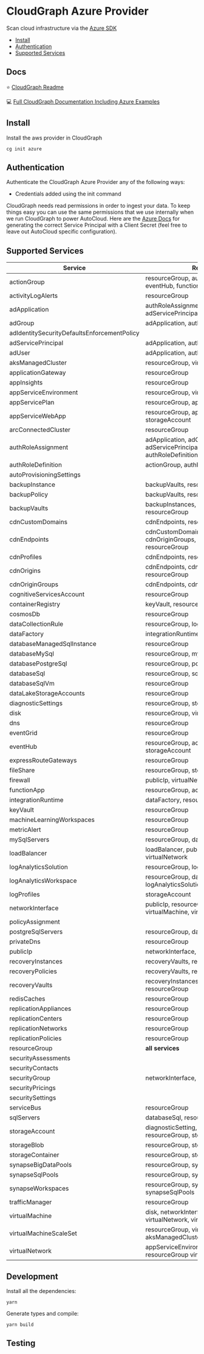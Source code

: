 # CloudGraph Azure Provider

Scan cloud infrastructure via the [Azure SDK](https://github.com/Azure/azure-sdk-for-js)

<!-- toc -->

- [Install](#install)
- [Authentication](#authentication)
- [Supported Services](#supported-services)
<!-- tocstop -->

## Docs

⭐ [CloudGraph Readme](https://github.com/cloudgraphdev/cli)

💻 [Full CloudGraph Documentation Including Azure Examples](https://docs.cloudgraph.dev)

## Install

Install the aws provider in CloudGraph

```console
cg init azure
```

## Authentication

Authenticate the CloudGraph Azure Provider any of the following ways:

- Credentials added using the init command

CloudGraph needs read permissions in order to ingest your data. To keep things easy you can use the same permissions that we use internally when we run CloudGraph to power AutoCloud. Here are the [Azure Docs](https://docs.autocloud.dev/connect-an-environment/azure) for generating the correct Service Principal with a Client Secret (feel free to leave out AutoCloud specific configuration).

## Supported Services

| Service                                     | Relations                                                                     |
| ------------------------------------------- | ----------------------------------------------------------------------------- |
| actionGroup                                 | resourceGroup, authRoleDefinition, eventHub, functionApp                      |
| activityLogAlerts                           | resourceGroup                                                                 |
| adApplication                               | authRoleAssignment, adGroup, adServicePrincipal, adUser                       |
| adGroup                                     | adApplication, authRoleAssignment                                             |
| adIdentitySecurityDefaultsEnforcementPolicy |                                                                               |
| adServicePrincipal                          | adApplication, authRoleAssignment                                             |
| adUser                                      | adApplication, authRoleAssignment                                             |
| aksManagedCluster                           | resourceGroup, virtualMachineScaleSet                                         |
| applicationGateway                          | resourceGroup                                                                 |
| appInsights                                 | resourceGroup                                                                 |
| appServiceEnvironment                       | resourceGroup, virtualNetwork                                                 |
| appServicePlan                              | resourceGroup, appServiceWebApp                                               |
| appServiceWebApp                            | resourceGroup, appServicePlan, storageAccount                                 |
| arcConnectedCluster                         | resourceGroup                                                                 |
| authRoleAssignment                          | adApplication, adGroup, adServicePrincipal, adUser, authRoleDefinition        |
| authRoleDefinition                          | actionGroup, authRoleAssignment                                               |
| autoProvisioningSettings                    |                                                                               |
| backupInstance                              | backupVaults, resourceGroup                                                   |
| backupPolicy                                | backupVaults, resourceGroup                                                   |
| backupVaults                                | backupInstances, backupPolicies, resourceGroup                                |
| cdnCustomDomains                            | cdnEndpoints, resourceGroup                                                   |
| cdnEndpoints                                | cdnCustomDomains, cdnOrigins, cdnOriginGroups, cdnProfiles, resourceGroup     |
| cdnProfiles                                 | cdnEndpoints, resourceGroup                                                   |
| cdnOrigins                                  | cdnEndpoints, cdnOriginGroups, resourceGroup                                  |
| cdnOriginGroups                             | cdnEndpoints, cdnOrigins, resourceGroup                                       |
| cognitiveServicesAccount                    | resourceGroup                                                                 |
| containerRegistry                           | keyVault, resourceGroup                                                       |
| cosmosDb                                    | resourceGroup                                                                 |
| dataCollectionRule                          | resourceGroup, logAnalyticsWorkspace                                          |
| dataFactory                                 | integrationRuntime, resourceGroup                                             |
| databaseManagedSqlInstance                  | resourceGroup                                                                 |
| databaseMySql                               | resourceGroup, mySqlServers                                                   |
| databasePostgreSql                          | resourceGroup, postgreSqlServers                                              |
| databaseSql                                 | resourceGroup, sqlServers                                                     |
| databaseSqlVm                               | resourceGroup                                                                 |
| dataLakeStorageAccounts                     | resourceGroup                                                                 |
| diagnosticSettings                          | resourceGroup, storageAccount                                                 |
| disk                                        | resourceGroup, virtualMachine                                                 |
| dns                                         | resourceGroup                                                                 |
| eventGrid                                   | resourceGroup                                                                 |
| eventHub                                    | resourceGroup, actionGroup, storageAccount                                    |
| expressRouteGateways                        | resourceGroup                                                                 |
| fileShare                                   | resourceGroup, storageAccount                                                 |
| firewall                                    | publicIp, virtualNetwork                                                      |
| functionApp                                 | resourceGroup, actionGroup                                                    |
| integrationRuntime                          | dataFactory, resourceGroup                                                    |
| keyVault                                    | resourceGroup                                                                 |
| machineLearningWorkspaces                   | resourceGroup                                                                 |
| metricAlert                                 | resourceGroup                                                                 |
| mySqlServers                                | resourceGroup, databaseMySql                                                  |
| loadBalancer                                | loadBalancer, publicIp, resourceGroup, virtualNetwork                         |
| logAnalyticsSolution                        | resourceGroup, logAnalyticsWorkspace                                          |
| logAnalyticsWorkspace                       | resourceGroup, dataCollectionRule, logAnalyticsSolution                       |
| logProfiles                                 | storageAccount                                                                |
| networkInterface                            | publicIp, resourceGroup, securityGroup, virtualMachine, virtualNetwork        |
| policyAssignment                            |                                                                               |
| postgreSqlServers                           | resourceGroup, databasePostgreSql                                             |
| privateDns                                  | resourceGroup                                                                 |
| publicIp                                    | networkInterface, resourceGroup                                               |
| recoveryInstances                           | recoveryVaults, resourceGroup                                                 |
| recoveryPolicies                            | recoveryVaults, resourceGroup                                                 |
| recoveryVaults                              | recoveryInstances, recoveryPolicies, resourceGroup                            |
| redisCaches                                 | resourceGroup                                                                 |
| replicationAppliances                       | resourceGroup                                                                 |
| replicationCenters                          | resourceGroup                                                                 |
| replicationNetworks                         | resourceGroup                                                                 |
| replicationPolicies                         | resourceGroup                                                                 |
| resourceGroup                               | **all services**                                                              |
| securityAssessments                         |                                                                               |
| securityContacts                            |                                                                               |
| securityGroup                               | networkInterface, resourceGroup                                               |
| securityPricings                            |                                                                               |
| securitySettings                            |                                                                               |
| serviceBus                                  | resourceGroup                                                                 |
| sqlServers                                  | databaseSql, resourceGroup                                                    |
| storageAccount                              | diagnosticSetting, logProfiles, resourceGroup, storageContainer               |
| storageBlob                                 | resourceGroup, storageContainer                                               |
| storageContainer                            | resourceGroup, storageAccount                                                 |
| synapseBigDataPools                         | resourceGroup, synapseWorkspaces                                              |
| synapseSqlPools                             | resourceGroup, synapseWorkspaces                                              |
| synapseWorkspaces                           | resourceGroup, synapseBigDataPools, synapseSqlPools                           |
| trafficManager                              | resourceGroup                                                                 |
| virtualMachine                              | disk, networkInterface, resourceGroup, virtualNetwork, virtualMachineScaleSet |
| virtualMachineScaleSet                      | resourceGroup, virtualMachine, aksManagedCluster                              |
| virtualNetwork                              | appServiceEnvironment,networkInterface, resourceGroup virtualMachine          |

## Development

Install all the dependencies:

```console
yarn
```

Generate types and compile:

```console
yarn build
```

## Testing

<!-- testing -->

<!-- testingstop -->
